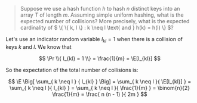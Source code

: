 > Suppose we use a hash function $h$ to hash $n$ distinct keys into an array $T$
> of length $m$. Assuming simple uniform hashing, what is the expected number of
> collisions? More precisely, what is the expected cardinality of $ \\{ \\{ k, l
> \\} : k \neq l \text{ and } h(k) = h(l) \\} $?

Let's use an indicator random variable $I_{kl} = 1$ when there is a collision of
keys $k$ and $l$. We know that

$$ \Pr \\{ I_{kl} = 1 \\} = \frac{1}{m} = \E[I_{kl}] $$

So the expectation of the total number of collisions is:

$$
    \E \Big[ \sum_{ k \neq l } { I_{kl} } \Big]
        = \sum_{ k \neq l }{ \E[I_{kl}] }
        = \sum_{ k \neq l }{ I_{kl} }
        = \sum_{ k \neq l }{ \frac{1}{m} }
        = \binom{n}{2} \frac{1}{m}
        = \frac{ n (n - 1) }{ 2m }
$$
